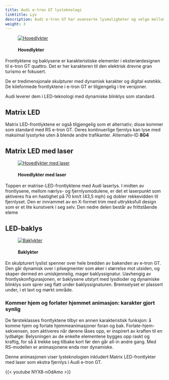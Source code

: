```yaml
---
title: Audi e-tron GT lysteknologi
linktitle: Lys
description: Audi e-tron GT har avanserte lysmuligheter og velge mellom
weight: 3
---
```

<!-- markdownlint-disable MD033 -->

<figure>
    <a href="https://media.electrichasgoneaudi.net/multimedia/models/e-tron-gt/technology/lights/headlights_1.jpg">
        <img src="https://media.electrichasgoneaudi.net/multimedia/models/e-tron-gt/technology/lights/headlights_1s.jpg"
        class="img-fluid" alt="Hovedlykter" title="Hovedlykter">
    </a>
    <figcaption><h4>Hovedlykter</h4></figcaption>
</figure>

Frontlyktene og baklysene er karakteristiske elementer i eksteriørdesignen til e-tron GT quattro. Det er her karakteren til den elektrisk drevne gran turismo er fokusert.

De er tredimensjonale skulpturer med dynamisk karakter og digital estetikk. De kileformede frontlyktene i e-tron GT er tilgjengelig i tre versjoner.

Audi leverer dem i LED-teknologi med dynamiske blinklys som standard.

## Matrix LED

Matrix LED-frontlyktene er også tilgjengelig som et alternativ; disse kommer som standard med RS e-tron GT. Deres kontinuerlige fjernlys kan lyse med maksimal lysstyrke uten å blende andre trafikanter. Alternativ-ID **8G4**

## Matrix LED med laser

<figure>
    <a href="https://media.electrichasgoneaudi.net/multimedia/models/e-tron-gt/technology/lights/headlights_2.jpg">
        <img src="https://media.electrichasgoneaudi.net/multimedia/models/e-tron-gt/technology/lights/headlights_2s.jpg"
        class="img-fluid" alt="Hovedlykter med laser" title="Hovedlykter med laser">
    </a>
    <figcaption><h4>Hovedlykter med laser</h4></figcaption>
</figure>

Toppen er matrise-LED-frontlyktene med Audi laserlys. I midten av frontlysene, mellom nærlys- og fjernlysmodulene, er det et laserpunkt som aktiveres fra en hastighet på 70 km/t (43,5 mph) og dobler rekkevidden til fjernlyset. Den er innrammet av en X-formet trim med uttrykksfull design som er et lite kunstverk i seg selv. Den nedre delen består av frittstående eleme

## LED-baklys

<figure>
    <a href="https://media.electrichasgoneaudi.net/multimedia/models/e-tron-gt/technology/lights/headlights_2.jpg">
        <img src="https://media.electrichasgoneaudi.net/multimedia/models/e-tron-gt/technology/lights/headlights_2s.jpg"
        class="img-fluid" alt="Baklykter" title="Baklykter">
    </a>
    <figcaption><h4>Baklykter</h4></figcaption>
</figure>

En skulpturert lyslist spenner over hele bredden av bakenden av e-tron GT. Den går dynamisk over i pilsegmenter som øker i størrelse mot utsiden, og skaper dermed en umiskjennelig, mager baklyssignatur. Uavhengig av frontlyskonfigurasjonen, er baklysene utstyrt med lysdioder og dynamiske blinklys som sprer seg flatt under baklyssignaturen. Bremselyset er plassert under, i et lavt og mørkt område.

### Kommer hjem og forlater hjemmet animasjon: karakter gjort synlig

De førsteklasses frontlyktene tilbyr en annen karakteristisk funksjon: å komme hjem og forlate hjemmeanimasjoner foran og bak. Forlate-hjem-sekvensen, som aktiveres når dørene låses opp, er inspirert av kraften til en lydbølge: Belysningen av de enkelte elementene bygges opp raskt og kraftig, for så å trekke seg tilbake kort før den går all-in andre gang. Med RS-modellen er animasjonene enda mer dynamiske.

Denne animasjonen viser lysteknologien inkludert Matrix LED-frontlykter med laser som ekstra fjernlys i Audi e-tron GT.

{{< youtube NYX8-n0dAmo >}}
